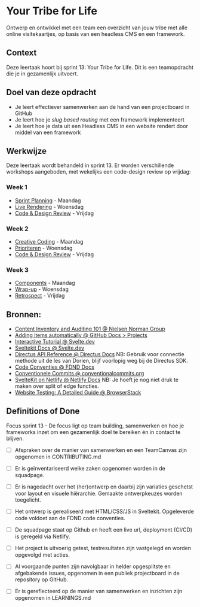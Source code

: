 
# Your Tribe for Life

Ontwerp en ontwikkel met een team een overzicht van jouw tribe met alle online visitekaartjes, op basis van een headless CMS en een framework.

## Context
Deze leertaak hoort bij sprint 13: Your Tribe for Life. Dit is een teamopdracht die je in gezamenlijk uitvoert.

## Doel van deze opdracht

- Je leert effectiever samenwerken aan de hand van een projectboard in GitHub
- Je leert hoe je _slug based routing_ met een framework implementeert
- Je leert hoe je data uit een Headless CMS in een website rendert door middel van een framework

## Werkwijze

Deze leertaak wordt behandeld in sprint 13. Er worden verschillende workshops aangeboden, met wekelijks een code-design review op vrijdag:

### Week 1

- [Sprint Planning](sprint-planning.md) - Maandag
- [Live Rendering](live-rendering.md) - Woensdag
- [Code & Design Review](code-design-review-week-1.md) - Vrijdag

### Week 2

- [Creative Coding](creative-coding.md) - Maandag
- [Prioriteren](prioriteren.md) - Woensdag
- [Code & Design Review](code-design-review-week-2.md) - Vrijdag

### Week 3

- [Components](components.md) - Maandag
- [Wrap-up](wrapup.md) - Woensdag
- [Retrospect](retrospect.md) - Vrijdag

## Bronnen:

- [Content Inventory and Auditing 101 @ Nielsen Norman Group](https://www.nngroup.com/articles/content-audits/)
- [Adding items automatically @ GitHub Docs > Projects](https://docs.github.com/en/issues/planning-and-tracking-with-projects/automating-your-project/adding-items-automatically)
- [Interactive Tutorial @ Svelte.dev](https://svelte.dev/tutorial/kit/introducing-sveltekit)
- [Sveltekit Docs @ Svelte.dev](https://svelte.dev/docs/kit/introduction)
- [Directus API Reference @ Directus Docs](https://directus.io/docs/api) NB: Gebruik voor connectie methode uit de les van Dorien, blijf voorlopig weg bij de Directus SDK.
- [Code Conventies @ FDND Docs](https://docs.fdnd.nl/conventies.html)
- [Conventionele Commits @ conventionalcommits.org](https://www.conventionalcommits.org/nl/v1.0.0/)
- [SvelteKit on Netlify @ Netlify Docs](https://docs.netlify.com/build/frameworks/framework-setup-guides/sveltekit/) NB: Je hoeft je nog niet druk te maken over split of edge functies.
- [Website Testing: A Detailed Guide @ BrowserStack](https://www.browserstack.com/guide/how-to-perform-website-qa-testing)

## Definitions of Done

Focus sprint 13 - De focus ligt op team building, samenwerken en hoe je frameworks inzet om een gezamenlijk doel te bereiken én in contact te blijven.

- [ ] Afspraken over de manier van samenwerken en een TeamCanvas zijn opgenomen in CONTRIBUTING.md
- [ ] Er is geïnventariseerd welke zaken opgenomen worden in de squadpage.
- [ ] Er is nagedacht over het (her)ontwerp en daarbij zijn variaties geschetst voor layout en visuele hiërarchie. Gemaakte ontwerpkeuzes worden toegelicht.
- [ ] Het ontwerp is gerealiseerd met HTML/CSS/JS in Sveltekit. Opgeleverde code voldoet aan de FDND code conventies.
- [ ] De squadpage staat op Github en heeft een live url, deployment (CI/CD) is geregeld via Netlify.
- [ ] Het project is uitvoerig getest, testresultaten zijn vastgelegd en worden opgevolgd met acties.
- [ ] Al voorgaande punten zijn navolgbaar in helder opgesplitste en afgebakende issues, opgenomen in een publiek projectboard in de repository op GitHub.
- [ ] Er is gereflecteerd op de manier van samenwerken en inzichten zijn opgenomen in LEARNINGS.md

